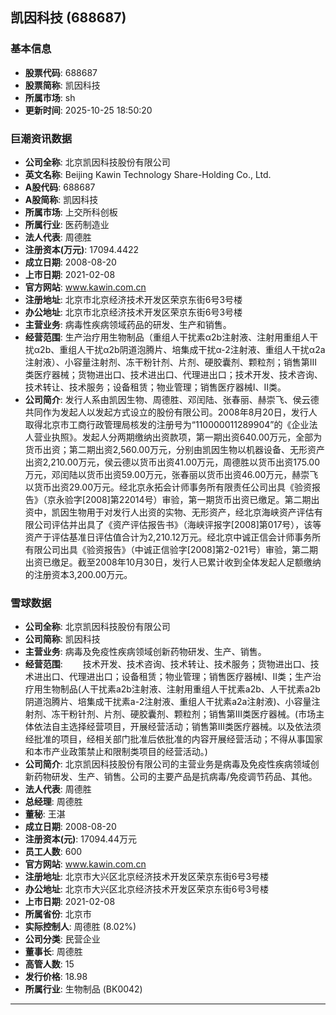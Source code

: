 ## 凯因科技 (688687)

### 基本信息

- **股票代码**: 688687
- **股票简称**: 凯因科技
- **所属市场**: sh
- **更新时间**: 2025-10-25 18:50:20

### 巨潮资讯数据

- **公司全称**: 北京凯因科技股份有限公司
- **英文名称**: Beijing Kawin Technology Share-Holding Co., Ltd.
- **A股代码**: 688687
- **A股简称**: 凯因科技
- **所属市场**: 上交所科创板
- **所属行业**: 医药制造业
- **法人代表**: 周德胜
- **注册资本(万元)**: 17094.4422
- **成立日期**: 2008-08-20
- **上市日期**: 2021-02-08
- **官方网站**: www.kawin.com.cn
- **注册地址**: 北京市北京经济技术开发区荣京东街6号3号楼
- **办公地址**: 北京市北京经济技术开发区荣京东街6号3号楼
- **主营业务**: 病毒性疾病领域药品的研发、生产和销售。
- **经营范围**: 生产治疗用生物制品（重组人干扰素α2b注射液、注射用重组人干扰α2b、重组人干扰α2b阴道泡腾片、培集成干扰α-2注射液、重组人干扰α2a注射液）、小容量注射剂、冻干粉针剂、片剂、硬胶囊剂、颗粒剂；销售第Ⅲ类医疗器械；货物进出口、技术进出口、代理进出口；技术开发、技术咨询、技术转让、技术服务；设备租赁；物业管理；销售医疗器械Ⅰ、Ⅱ类。
- **公司简介**: 发行人系由凯因生物、周德胜、邓闰陆、张春丽、赫崇飞、侯云德共同作为发起人以发起方式设立的股份有限公司。2008年8月20日，发行人取得北京市工商行政管理局核发的注册号为“110000011289904”的《企业法人营业执照》。发起人分两期缴纳出资款项，第一期出资640.00万元，全部为货币出资；第二期出资2,560.00万元，分别由凯因生物以机器设备、无形资产出资2,210.00万元，侯云德以货币出资41.00万元，周德胜以货币出资175.00万元，邓闰陆以货币出资59.00万元，张春丽以货币出资46.00万元，赫崇飞以货币出资29.00万元。经北京永拓会计师事务所有限责任公司出具《验资报告》（京永验字[2008]第22014号）审验，第一期货币出资已缴足。第二期出资中，凯因生物用于对发行人出资的实物、无形资产，经北京海峡资产评估有限公司评估并出具了《资产评估报告书》（海峡评报字[2008]第017号），该等资产于评估基准日评估值合计为2,210.12万元。经北京中诚正信会计师事务所有限公司出具《验资报告》（中诚正信验字[2008]第2-021号）审验，第二期出资已缴足。截至2008年10月30日，发行人已累计收到全体发起人足额缴纳的注册资本3,200.00万元。

### 雪球数据

- **公司全称**: 北京凯因科技股份有限公司
- **公司简称**: 凯因科技
- **主营业务**: 病毒及免疫性疾病领域创新药物研发、生产、销售。
- **经营范围**: 　　技术开发、技术咨询、技术转让、技术服务；货物进出口、技术进出口、代理进出口；设备租赁；物业管理；销售医疗器械Ⅰ、Ⅱ类；生产治疗用生物制品(人干扰素a2b注射液、注射用重组人干扰素a2b、人干扰素a2b阴道泡腾片、培集成干扰素a-2注射液、重组人干扰素a2a注射液)、小容量注射剂、冻干粉针剂、片剂、硬胶囊剂、颗粒剂；销售第Ⅲ类医疗器械。(市场主体依法自主选择经营项目，开展经营活动；销售第Ⅲ类医疗器械。以及依法须经批准的项目，经相关部门批准后依批准的内容开展经营活动；不得从事国家和本市产业政策禁止和限制类项目的经营活动。)
- **公司简介**: 北京凯因科技股份有限公司的主营业务是病毒及免疫性疾病领域创新药物研发、生产、销售。公司的主要产品是抗病毒/免疫调节药品、其他。
- **法人代表**: 周德胜
- **总经理**: 周德胜
- **董秘**: 王湛
- **成立日期**: 2008-08-20
- **注册资本(元)**: 17094.44万元
- **员工人数**: 600
- **官方网站**: www.kawin.com.cn
- **注册地址**: 北京市大兴区北京经济技术开发区荣京东街6号3号楼
- **办公地址**: 北京市大兴区北京经济技术开发区荣京东街6号3号楼
- **上市日期**: 2021-02-08
- **所属省份**: 北京市
- **实际控制人**: 周德胜 (8.02%)
- **公司分类**: 民营企业
- **董事长**: 周德胜
- **高管人数**: 15
- **发行价格**: 18.98
- **所属行业**: 生物制品 (BK0042)

---